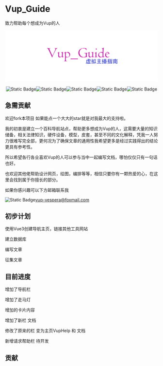 # Vup_Guide
致力帮助每个想成为Vup的人

![图片](https://github.com/Blackcat-love/Vup_Guide/blob/main/src/assets/vup_guide.png)

<div style="display: flex; align-items: center; justify-content: center;">   <img alt="Static Badge" src="https://img.shields.io/badge/Vue3-blue">   <img alt="Static Badge" src="https://img.shields.io/badge/JavaScript-orange"> 
<img alt="Static Badge" src="https://img.shields.io/badge/vue--router-bule">
    <img alt="Static Badge" src="https://img.shields.io/badge/Node-green?style=flat-square">
    <img alt="Static Badge" src="https://shields.io/badge/MySQL-lightgrey?logo=mysql&style=plastic&logoColor=white&labelColor=blue">
</div>





## 急需贡献

欢迎fork本项目 如果能点一个大大的star就是对我最大的支持啦。

我的初衷是建立一个百科导航站点，帮助更多想成为Vup的人，这需要大量的知识储备，相关法律知识，硬件设备，模型，皮套，甚至不同的文化解释，凭我一人努力很难写完全部，更何况为了确保文章的通用性我希望更多是经过实践得出的结论更具有参考性。

所以希望各行各业喜欢Vup的人可以参与当中一起编写文档，哪怕仅仅只有一句话也好。

也欢迎其他佬帮助设计网页，绘图，编排等等，相信只要你有一颗热爱的心，在这里会找到属于你擅长的部分。

如果你感兴趣可以下方邮箱联系我

<img alt="Static Badge" src="https://img.shields.io/badge/Email-D14836?style=for-the-badge&logo=gmail&logoColor=white" align=left > vup-vespera@foxmail.com



## 初步计划

使用Vue3创建导航主页，链接其他工具网站

建立数据库

编写文章

征集文章

## 目前进度

增加了导航栏

增加了走马灯

增加的卡片内容

增加了新栏 文档 

修改了原来的栏 变为主页VupHelp 和 文档

新增请求帮助栏 待开发



## 贡献



